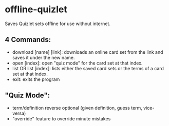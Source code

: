 # offline-quizlet
Saves Quizlet sets offline for use without internet.
## 4 Commands:
* download [name] [link]: downloads an online card set from the link and saves it under the new name.
* open [index]: open "quiz mode" for the card set at that index.
* list OR list [index]: lists either the saved card sets or the terms of a card set at that index.
* exit: exits the program

## "Quiz Mode":
* term/definition reverse optional (given definition, guess term, vice-versa)
* "override" feature to override minute mistakes
